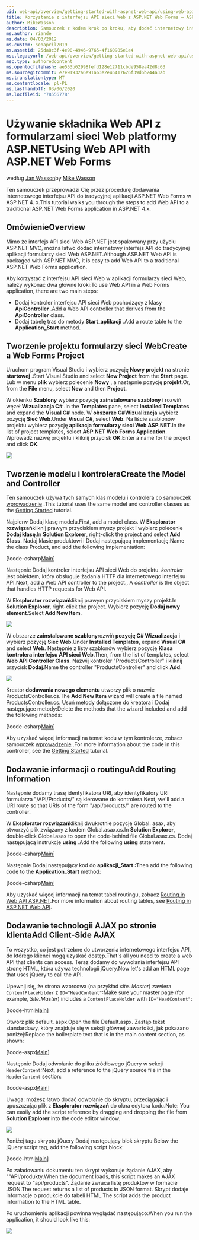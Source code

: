 ```yaml
---
uid: web-api/overview/getting-started-with-aspnet-web-api/using-web-api-with-aspnet-web-forms
title: Korzystanie z interfejsu API sieci Web z ASP.NET Web Forms — ASP.NET 4. x
author: MikeWasson
description: Samouczek z kodem krok po kroku, aby dodać internetowy interfejs API do aplikacji ASP.NET Forms dla ASP.NET 4. x
ms.author: riande
ms.date: 04/03/2012
ms.custom: seoapril2019
ms.assetid: 25da8c3f-4e90-4946-9765-4f160985e1e4
msc.legacyurl: /web-api/overview/getting-started-with-aspnet-web-api/using-web-api-with-aspnet-web-forms
msc.type: authoredcontent
ms.openlocfilehash: ae553b62998fefd128e12711cbde958ea42d8c63
ms.sourcegitcommit: e7e91932a6e91a63e2e46417626f39d6b244a3ab
ms.translationtype: MT
ms.contentlocale: pl-PL
ms.lasthandoff: 03/06/2020
ms.locfileid: "78556778"
---
```

# <a name="using-web-api-with-aspnet-web-forms"></a><span data-ttu-id="e6a9f-103">Używanie składnika Web API z formularzami sieci Web platformy ASP.NET</span><span class="sxs-lookup"><span data-stu-id="e6a9f-103">Using Web API with ASP.NET Web Forms</span></span>

<span data-ttu-id="e6a9f-104">według [Jan Wasson](https://github.com/MikeWasson)</span><span class="sxs-lookup"><span data-stu-id="e6a9f-104">by [Mike Wasson](https://github.com/MikeWasson)</span></span>

<span data-ttu-id="e6a9f-105">Ten samouczek przeprowadzi Cię przez procedurę dodawania internetowego interfejsu API do tradycyjnej aplikacji ASP.NET Web Forms w ASP.NET 4. x.</span><span class="sxs-lookup"><span data-stu-id="e6a9f-105">This tutorial walks you through the steps to add Web API to a traditional ASP.NET Web Forms application in ASP.NET 4.x.</span></span> 

## <a name="overview"></a><span data-ttu-id="e6a9f-106">Omówienie</span><span class="sxs-lookup"><span data-stu-id="e6a9f-106">Overview</span></span>

<span data-ttu-id="e6a9f-107">Mimo że interfejs API sieci Web ASP.NET jest spakowany przy użyciu ASP.NET MVC, można łatwo dodać internetowy interfejs API do tradycyjnej aplikacji formularzy sieci Web ASP.NET.</span><span class="sxs-lookup"><span data-stu-id="e6a9f-107">Although ASP.NET Web API is packaged with ASP.NET MVC, it is easy to add Web API to a traditional ASP.NET Web Forms application.</span></span>

<span data-ttu-id="e6a9f-108">Aby korzystać z interfejsu API sieci Web w aplikacji formularzy sieci Web, należy wykonać dwa główne kroki:</span><span class="sxs-lookup"><span data-stu-id="e6a9f-108">To use Web API in a Web Forms application, there are two main steps:</span></span>

- <span data-ttu-id="e6a9f-109">Dodaj kontroler interfejsu API sieci Web pochodzący z klasy **ApiController** .</span><span class="sxs-lookup"><span data-stu-id="e6a9f-109">Add a Web API controller that derives from the **ApiController** class.</span></span>
- <span data-ttu-id="e6a9f-110">Dodaj tabelę tras do metody **Start\_aplikacji** .</span><span class="sxs-lookup"><span data-stu-id="e6a9f-110">Add a route table to the **Application\_Start** method.</span></span>

## <a name="create-a-web-forms-project"></a><span data-ttu-id="e6a9f-111">Tworzenie projektu formularzy sieci Web</span><span class="sxs-lookup"><span data-stu-id="e6a9f-111">Create a Web Forms Project</span></span>

<span data-ttu-id="e6a9f-112">Uruchom program Visual Studio i wybierz pozycję **Nowy projekt** na stronie **startowej** .</span><span class="sxs-lookup"><span data-stu-id="e6a9f-112">Start Visual Studio and select **New Project** from the **Start** page.</span></span> <span data-ttu-id="e6a9f-113">Lub w menu **plik** wybierz polecenie **Nowy** , a następnie pozycję **projekt**.</span><span class="sxs-lookup"><span data-stu-id="e6a9f-113">Or, from the **File** menu, select **New** and then **Project**.</span></span>

<span data-ttu-id="e6a9f-114">W okienku **Szablony** wybierz pozycję **zainstalowane szablony** i rozwiń węzeł **Wizualizacja C#**  .</span><span class="sxs-lookup"><span data-stu-id="e6a9f-114">In the **Templates** pane, select **Installed Templates** and expand the **Visual C#** node.</span></span> <span data-ttu-id="e6a9f-115">W **obszarze C#Wizualizacja** wybierz pozycję **Sieć Web**.</span><span class="sxs-lookup"><span data-stu-id="e6a9f-115">Under **Visual C#**, select **Web**.</span></span> <span data-ttu-id="e6a9f-116">Na liście szablonów projektu wybierz pozycję **aplikacja formularzy sieci Web ASP.NET**.</span><span class="sxs-lookup"><span data-stu-id="e6a9f-116">In the list of project templates, select **ASP.NET Web Forms Application**.</span></span> <span data-ttu-id="e6a9f-117">Wprowadź nazwę projektu i kliknij przycisk **OK**.</span><span class="sxs-lookup"><span data-stu-id="e6a9f-117">Enter a name for the project and click **OK**.</span></span>

![](using-web-api-with-aspnet-web-forms/_static/image1.png)

## <a name="create-the-model-and-controller"></a><span data-ttu-id="e6a9f-118">Tworzenie modelu i kontrolera</span><span class="sxs-lookup"><span data-stu-id="e6a9f-118">Create the Model and Controller</span></span>

<span data-ttu-id="e6a9f-119">Ten samouczek używa tych samych klas modelu i kontrolera co samouczek [wprowadzenie](tutorial-your-first-web-api.md) .</span><span class="sxs-lookup"><span data-stu-id="e6a9f-119">This tutorial uses the same model and controller classes as the [Getting Started](tutorial-your-first-web-api.md) tutorial.</span></span>

<span data-ttu-id="e6a9f-120">Najpierw Dodaj klasę modelu.</span><span class="sxs-lookup"><span data-stu-id="e6a9f-120">First, add a model class.</span></span> <span data-ttu-id="e6a9f-121">W **Eksplorator rozwiązań**kliknij prawym przyciskiem myszy projekt i wybierz polecenie **Dodaj klasę**.</span><span class="sxs-lookup"><span data-stu-id="e6a9f-121">In **Solution Explorer**, right-click the project and select **Add Class**.</span></span> <span data-ttu-id="e6a9f-122">Nadaj klasie produktowi i Dodaj następującą implementację:</span><span class="sxs-lookup"><span data-stu-id="e6a9f-122">Name the class Product, and add the following implementation:</span></span>

[!code-csharp[Main](using-web-api-with-aspnet-web-forms/samples/sample1.cs)]

<span data-ttu-id="e6a9f-123">Następnie Dodaj kontroler interfejsu API sieci Web do projektu. *kontroler* jest obiektem, który obsługuje żądania HTTP dla internetowego interfejsu API.</span><span class="sxs-lookup"><span data-stu-id="e6a9f-123">Next, add a Web API controller to the project., A *controller* is the object that handles HTTP requests for Web API.</span></span>

<span data-ttu-id="e6a9f-124">W **Eksplorator rozwiązań**kliknij prawym przyciskiem myszy projekt.</span><span class="sxs-lookup"><span data-stu-id="e6a9f-124">In **Solution Explorer**, right-click the project.</span></span> <span data-ttu-id="e6a9f-125">Wybierz pozycję **Dodaj nowy element**.</span><span class="sxs-lookup"><span data-stu-id="e6a9f-125">Select **Add New Item**.</span></span>

![](using-web-api-with-aspnet-web-forms/_static/image2.png)

<span data-ttu-id="e6a9f-126">W obszarze **zainstalowane szablony**rozwiń **pozycję C# Wizualizacja** i wybierz pozycję **Sieć Web**.</span><span class="sxs-lookup"><span data-stu-id="e6a9f-126">Under **Installed Templates**, expand **Visual C#** and select **Web**.</span></span> <span data-ttu-id="e6a9f-127">Następnie z listy szablonów wybierz pozycję **Klasa kontrolera interfejsu API sieci Web**.</span><span class="sxs-lookup"><span data-stu-id="e6a9f-127">Then, from the list of templates, select **Web API Controller Class**.</span></span> <span data-ttu-id="e6a9f-128">Nazwij kontroler "ProductsController" i kliknij przycisk **Dodaj**.</span><span class="sxs-lookup"><span data-stu-id="e6a9f-128">Name the controller "ProductsController" and click **Add**.</span></span>

![](using-web-api-with-aspnet-web-forms/_static/image3.png)

<span data-ttu-id="e6a9f-129">Kreator **dodawania nowego elementu** utworzy plik o nazwie ProductsController.cs.</span><span class="sxs-lookup"><span data-stu-id="e6a9f-129">The **Add New Item** wizard will create a file named ProductsController.cs.</span></span> <span data-ttu-id="e6a9f-130">Usuń metody dołączone do kreatora i Dodaj następujące metody:</span><span class="sxs-lookup"><span data-stu-id="e6a9f-130">Delete the methods that the wizard included and add the following methods:</span></span>

[!code-csharp[Main](using-web-api-with-aspnet-web-forms/samples/sample2.cs)]

<span data-ttu-id="e6a9f-131">Aby uzyskać więcej informacji na temat kodu w tym kontrolerze, zobacz samouczek [wprowadzenie](tutorial-your-first-web-api.md) .</span><span class="sxs-lookup"><span data-stu-id="e6a9f-131">For more information about the code in this controller, see the [Getting Started](tutorial-your-first-web-api.md) tutorial.</span></span>

## <a name="add-routing-information"></a><span data-ttu-id="e6a9f-132">Dodawanie informacji o routingu</span><span class="sxs-lookup"><span data-stu-id="e6a9f-132">Add Routing Information</span></span>

<span data-ttu-id="e6a9f-133">Następnie dodamy trasę identyfikatora URI, aby identyfikatory URI formularza &quot;/API/Products/&quot; są kierowane do kontrolera.</span><span class="sxs-lookup"><span data-stu-id="e6a9f-133">Next, we'll add a URI route so that URIs of the form &quot;/api/products/&quot; are routed to the controller.</span></span>

<span data-ttu-id="e6a9f-134">W **Eksplorator rozwiązań**kliknij dwukrotnie pozycję Global. asax, aby otworzyć plik związany z kodem Global.asax.cs.</span><span class="sxs-lookup"><span data-stu-id="e6a9f-134">In **Solution Explorer**, double-click Global.asax to open the code-behind file Global.asax.cs.</span></span> <span data-ttu-id="e6a9f-135">Dodaj następującą instrukcję **using** .</span><span class="sxs-lookup"><span data-stu-id="e6a9f-135">Add the following **using** statement.</span></span>

[!code-csharp[Main](using-web-api-with-aspnet-web-forms/samples/sample3.cs)]

<span data-ttu-id="e6a9f-136">Następnie Dodaj następujący kod do **aplikacji\_Start** :</span><span class="sxs-lookup"><span data-stu-id="e6a9f-136">Then add the following code to the **Application\_Start** method:</span></span>

[!code-csharp[Main](using-web-api-with-aspnet-web-forms/samples/sample4.cs)]

<span data-ttu-id="e6a9f-137">Aby uzyskać więcej informacji na temat tabel routingu, zobacz [Routing in Web API ASP.NET](../web-api-routing-and-actions/routing-in-aspnet-web-api.md).</span><span class="sxs-lookup"><span data-stu-id="e6a9f-137">For more information about routing tables, see [Routing in ASP.NET Web API](../web-api-routing-and-actions/routing-in-aspnet-web-api.md).</span></span>

## <a name="add-client-side-ajax"></a><span data-ttu-id="e6a9f-138">Dodawanie technologii AJAX po stronie klienta</span><span class="sxs-lookup"><span data-stu-id="e6a9f-138">Add Client-Side AJAX</span></span>

<span data-ttu-id="e6a9f-139">To wszystko, co jest potrzebne do utworzenia internetowego interfejsu API, do którego klienci mogą uzyskać dostęp.</span><span class="sxs-lookup"><span data-stu-id="e6a9f-139">That's all you need to create a web API that clients can access.</span></span> <span data-ttu-id="e6a9f-140">Teraz dodamy do wywołania interfejsu API stronę HTML, która używa technologii jQuery.</span><span class="sxs-lookup"><span data-stu-id="e6a9f-140">Now let's add an HTML page that uses jQuery to call the API.</span></span>

<span data-ttu-id="e6a9f-141">Upewnij się, że strona wzorcowa (na przykład *site. Master*) zawiera `ContentPlaceHolder` z `ID="HeadContent"`:</span><span class="sxs-lookup"><span data-stu-id="e6a9f-141">Make sure your master page (for example, *Site.Master*) includes a `ContentPlaceHolder` with `ID="HeadContent"`:</span></span>

[!code-html[Main](using-web-api-with-aspnet-web-forms/samples/sample8.html)]

<span data-ttu-id="e6a9f-142">Otwórz plik default. aspx.</span><span class="sxs-lookup"><span data-stu-id="e6a9f-142">Open the file Default.aspx.</span></span> <span data-ttu-id="e6a9f-143">Zastąp tekst standardowy, który znajduje się w sekcji głównej zawartości, jak pokazano poniżej:</span><span class="sxs-lookup"><span data-stu-id="e6a9f-143">Replace the boilerplate text that is in the main content section, as shown:</span></span>

[!code-aspx[Main](using-web-api-with-aspnet-web-forms/samples/sample5.aspx)]

<span data-ttu-id="e6a9f-144">Następnie Dodaj odwołanie do pliku źródłowego jQuery w sekcji `HeaderContent`:</span><span class="sxs-lookup"><span data-stu-id="e6a9f-144">Next, add a reference to the jQuery source file in the `HeaderContent` section:</span></span>

[!code-aspx[Main](using-web-api-with-aspnet-web-forms/samples/sample6.aspx?highlight=2)]

<span data-ttu-id="e6a9f-145">Uwaga: możesz łatwo dodać odwołanie do skryptu, przeciągając i upuszczając plik z **Eksplorator rozwiązań** do okna edytora kodu.</span><span class="sxs-lookup"><span data-stu-id="e6a9f-145">Note: You can easily add the script reference by dragging and dropping the file from **Solution Explorer** into the code editor window.</span></span>

![](using-web-api-with-aspnet-web-forms/_static/image4.png)

<span data-ttu-id="e6a9f-146">Poniżej tagu skryptu jQuery Dodaj następujący blok skryptu:</span><span class="sxs-lookup"><span data-stu-id="e6a9f-146">Below the jQuery script tag, add the following script block:</span></span>

[!code-html[Main](using-web-api-with-aspnet-web-forms/samples/sample7.html)]

<span data-ttu-id="e6a9f-147">Po załadowaniu dokumentu ten skrypt wykonuje żądanie AJAX, aby &quot;&quot;API/produkty.</span><span class="sxs-lookup"><span data-stu-id="e6a9f-147">When the document loads, this script makes an AJAX request to &quot;api/products&quot;.</span></span> <span data-ttu-id="e6a9f-148">Żądanie zwraca listę produktów w formacie JSON.</span><span class="sxs-lookup"><span data-stu-id="e6a9f-148">The request returns a list of products in JSON format.</span></span> <span data-ttu-id="e6a9f-149">Skrypt dodaje informacje o produkcie do tabeli HTML.</span><span class="sxs-lookup"><span data-stu-id="e6a9f-149">The script adds the product information to the HTML table.</span></span>

<span data-ttu-id="e6a9f-150">Po uruchomieniu aplikacji powinna wyglądać następująco:</span><span class="sxs-lookup"><span data-stu-id="e6a9f-150">When you run the application, it should look like this:</span></span>

![](using-web-api-with-aspnet-web-forms/_static/image5.png)
